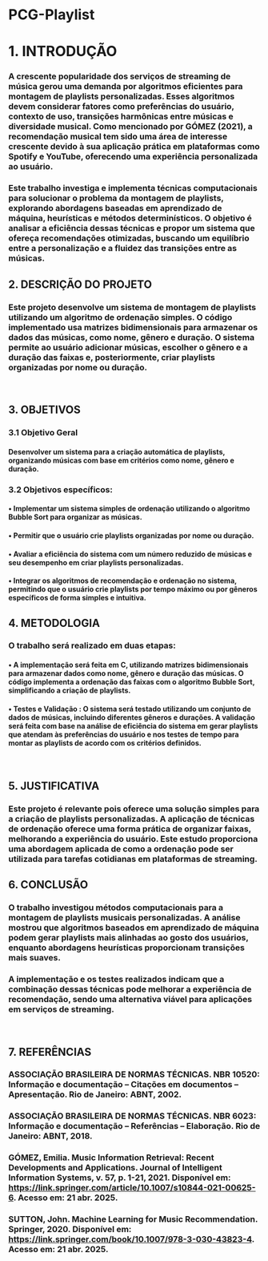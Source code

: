 # PCG-Playlist

# 1. INTRODUÇÃO

### A crescente popularidade dos serviços de streaming de música gerou uma demanda por algoritmos eficientes para montagem de playlists personalizadas. Esses algoritmos devem considerar fatores como preferências do usuário, contexto de uso, transições harmônicas entre músicas e diversidade musical. Como mencionado por GÓMEZ (2021), a recomendação musical tem sido uma área de interesse crescente devido à sua aplicação prática em plataformas como Spotify e YouTube, oferecendo uma experiência personalizada ao usuário.
### Este trabalho investiga e implementa técnicas computacionais para solucionar o problema da montagem de playlists, explorando abordagens baseadas em aprendizado de máquina, heurísticas e métodos determinísticos. O objetivo é analisar a eficiência dessas técnicas e propor um sistema que ofereça recomendações otimizadas, buscando um equilíbrio entre a personalização e a fluidez das transições entre as músicas.

## 2. DESCRIÇÃO DO PROJETO
### Este projeto desenvolve um sistema de montagem de playlists utilizando um algoritmo de ordenação simples. O código implementado usa matrizes bidimensionais para armazenar os dados das músicas, como nome, gênero e duração. O sistema permite ao usuário adicionar músicas, escolher o gênero e a duração das faixas e, posteriormente, criar playlists organizadas por nome ou duração.
 

## 3. OBJETIVOS
### 3.1 Objetivo Geral 
#### Desenvolver um sistema para a criação automática de playlists, organizando músicas com base em critérios como nome, gênero e duração.
### 3.2 Objetivos específicos:
#### •	Implementar um sistema simples de ordenação utilizando o algoritmo Bubble Sort para organizar as músicas.
#### •	Permitir que o usuário crie playlists organizadas por nome ou duração.
#### •	Avaliar a eficiência do sistema com um número reduzido de músicas e seu desempenho em criar playlists personalizadas.
#### •	Integrar os algoritmos de recomendação e ordenação no sistema, permitindo que o usuário crie playlists por tempo máximo ou por gêneros específicos de forma simples e intuitiva.

## 4. METODOLOGIA
### O trabalho será realizado em duas etapas:
#### •	A implementação será feita em C, utilizando matrizes bidimensionais para armazenar dados como nome, gênero e duração das músicas. O código implementa a ordenação das faixas com o algoritmo Bubble Sort, simplificando a criação de playlists.
#### •	Testes e Validação : O sistema será testado utilizando um conjunto de dados de músicas, incluindo diferentes gêneros e durações. A validação será feita com base na análise de eficiência do sistema em gerar playlists que atendam às preferências do usuário e nos testes de tempo para montar as playlists de acordo com os critérios definidos.
 

## 5. JUSTIFICATIVA
### Este projeto é relevante pois oferece uma solução simples para a criação de playlists personalizadas. A aplicação de técnicas de ordenação oferece uma forma prática de organizar faixas, melhorando a experiência do usuário. Este estudo proporciona uma abordagem aplicada de como a ordenação pode ser utilizada para tarefas cotidianas em plataformas de streaming.

## 6. CONCLUSÃO
### O trabalho investigou métodos computacionais para a montagem de playlists musicais personalizadas. A análise mostrou que algoritmos baseados em aprendizado de máquina podem gerar playlists mais alinhadas ao gosto dos usuários, enquanto abordagens heurísticas proporcionam transições mais suaves.
### A implementação e os testes realizados indicam que a combinação dessas técnicas pode melhorar a experiência de recomendação, sendo uma alternativa viável para aplicações em serviços de streaming.
 

## 7. REFERÊNCIAS
### ASSOCIAÇÃO BRASILEIRA DE NORMAS TÉCNICAS. NBR 10520: Informação e documentação – Citações em documentos – Apresentação. Rio de Janeiro: ABNT, 2002.
### ASSOCIAÇÃO BRASILEIRA DE NORMAS TÉCNICAS. NBR 6023: Informação e documentação – Referências – Elaboração. Rio de Janeiro: ABNT, 2018.
### GÓMEZ, Emilia. Music Information Retrieval: Recent Developments and Applications. Journal of Intelligent Information Systems, v. 57, p. 1-21, 2021. Disponível em: https://link.springer.com/article/10.1007/s10844-021-00625-6. Acesso em: 21 abr. 2025.
### SUTTON, John. Machine Learning for Music Recommendation. Springer, 2020. Disponível em: https://link.springer.com/book/10.1007/978-3-030-43823-4. Acesso em: 21 abr. 2025.
